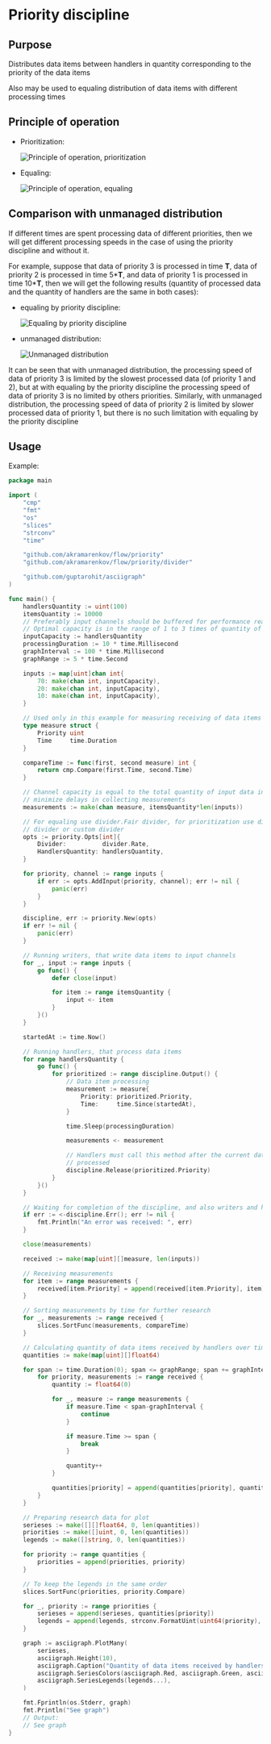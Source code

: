 # Priority discipline

## Purpose

Distributes data items between handlers in quantity corresponding to the priority of the data items

Also may be used to equaling distribution of data items with different processing times

## Principle of operation

* Prioritization:

  ![Principle of operation, prioritization](doc/operation-principle-321.svg)

* Equaling:

  ![Principle of operation, equaling](doc/operation-principle-222.svg)

## Comparison with unmanaged distribution

If different times are spent processing data of different priorities, then we will get different processing speeds in the case of using the priority discipline and without it.

For example, suppose that data of priority 3 is processed in time **T**, data of priority 2 is processed in time 5\***T**, and data of priority 1 is processed in time 10\***T**, then we will get the following results (quantity of processed data and the quantity of handlers are the same in both cases):

* equaling by priority discipline:

  ![Equaling by priority discipline](doc/different-processing-time-equaling.svg)

* unmanaged distribution:

  ![Unmanaged distribution](doc/different-processing-time-unmanaged.svg)

It can be seen that with unmanaged distribution, the processing speed of data of priority 3 is limited by the slowest processed data (of priority 1 and 2), but at with equaling by the priority discipline the processing speed of data of priority 3 is no limited by others priorities. Similarly, with unmanaged distribution, the processing speed of data of priority 2 is limited by slower processed data of priority 1, but there is no such limitation with equaling by the priority discipline

## Usage

Example:

```go
package main

import (
    "cmp"
    "fmt"
    "os"
    "slices"
    "strconv"
    "time"

    "github.com/akramarenkov/flow/priority"
    "github.com/akramarenkov/flow/priority/divider"

    "github.com/guptarohit/asciigraph"
)

func main() {
    handlersQuantity := uint(100)
    itemsQuantity := 10000
    // Preferably input channels should be buffered for performance reasons.
    // Optimal capacity is in the range of 1 to 3 times of quantity of data handlers
    inputCapacity := handlersQuantity
    processingDuration := 10 * time.Millisecond
    graphInterval := 100 * time.Millisecond
    graphRange := 5 * time.Second

    inputs := map[uint]chan int{
        70: make(chan int, inputCapacity),
        20: make(chan int, inputCapacity),
        10: make(chan int, inputCapacity),
    }

    // Used only in this example for measuring receiving of data items
    type measure struct {
        Priority uint
        Time     time.Duration
    }

    compareTime := func(first, second measure) int {
        return cmp.Compare(first.Time, second.Time)
    }

    // Channel capacity is equal to the total quantity of input data in order to
    // minimize delays in collecting measurements
    measurements := make(chan measure, itemsQuantity*len(inputs))

    // For equaling use divider.Fair divider, for prioritization use divider.Rate
    // divider or custom divider
    opts := priority.Opts[int]{
        Divider:          divider.Rate,
        HandlersQuantity: handlersQuantity,
    }

    for priority, channel := range inputs {
        if err := opts.AddInput(priority, channel); err != nil {
            panic(err)
        }
    }

    discipline, err := priority.New(opts)
    if err != nil {
        panic(err)
    }

    // Running writers, that write data items to input channels
    for _, input := range inputs {
        go func() {
            defer close(input)

            for item := range itemsQuantity {
                input <- item
            }
        }()
    }

    startedAt := time.Now()

    // Running handlers, that process data items
    for range handlersQuantity {
        go func() {
            for prioritized := range discipline.Output() {
                // Data item processing
                measurement := measure{
                    Priority: prioritized.Priority,
                    Time:     time.Since(startedAt),
                }

                time.Sleep(processingDuration)

                measurements <- measurement

                // Handlers must call this method after the current data item has been
                // processed
                discipline.Release(prioritized.Priority)
            }
        }()
    }

    // Waiting for completion of the discipline, and also writers and handlers
    if err := <-discipline.Err(); err != nil {
        fmt.Println("An error was received: ", err)
    }

    close(measurements)

    received := make(map[uint][]measure, len(inputs))

    // Receiving measurements
    for item := range measurements {
        received[item.Priority] = append(received[item.Priority], item)
    }

    // Sorting measurements by time for further research
    for _, measurements := range received {
        slices.SortFunc(measurements, compareTime)
    }

    // Calculating quantity of data items received by handlers over time
    quantities := make(map[uint][]float64)

    for span := time.Duration(0); span <= graphRange; span += graphInterval {
        for priority, measurements := range received {
            quantity := float64(0)

            for _, measure := range measurements {
                if measure.Time < span-graphInterval {
                    continue
                }

                if measure.Time >= span {
                    break
                }

                quantity++
            }

            quantities[priority] = append(quantities[priority], quantity)
        }
    }

    // Preparing research data for plot
    serieses := make([][]float64, 0, len(quantities))
    priorities := make([]uint, 0, len(quantities))
    legends := make([]string, 0, len(quantities))

    for priority := range quantities {
        priorities = append(priorities, priority)
    }

    // To keep the legends in the same order
    slices.SortFunc(priorities, priority.Compare)

    for _, priority := range priorities {
        serieses = append(serieses, quantities[priority])
        legends = append(legends, strconv.FormatUint(uint64(priority), 10))
    }

    graph := asciigraph.PlotMany(
        serieses,
        asciigraph.Height(10),
        asciigraph.Caption("Quantity of data items received by handlers over time"),
        asciigraph.SeriesColors(asciigraph.Red, asciigraph.Green, asciigraph.Blue),
        asciigraph.SeriesLegends(legends...),
    )

    fmt.Fprintln(os.Stderr, graph)
    fmt.Println("See graph")
    // Output:
    // See graph
}
```
